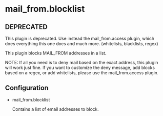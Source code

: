 mail\_from.blocklist
===================

DEPRECATED
------------
This plugin is deprecated. Use instead the mail\_from.access plugin, which
does everything this one does and much more. (whitelists, blacklists, regex)


This plugin blocks MAIL\_FROM addresses in a list.

NOTE: If all you need is to deny mail based on the exact address, this plugin
will work just fine. If you want to customize the deny message, add blocks
based on a regex, or add whitelists, please use the mail\_from.access plugin.

Configuration
-------------

* mail\_from.blocklist
  
  Contains a list of email addresses to block.
